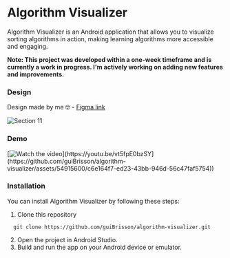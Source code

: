 # Algorithm Visualizer

Algorithm Visualizer is an Android application that allows you to visualize sorting algorithms in action, making learning algorithms more accessible and engaging.

**Note: This project was developed within a one-week timeframe and is currently a work in progress. I'm actively working on adding new features and improvements.**

### Design 

Design made by me 🤓 - [Figma link](https://www.figma.com/file/uUFp2SV1tB9KIEPW3HwRzK/Algorithm-Visualizer?type=design&node-id=83%3A78&mode=design&t=aIhs2dM5Onn9DCst-1)

![Section 11](https://github.com/guiBrisson/algorithm-visualizer/assets/54915600/31cd9039-ee7f-411d-b9e5-025b4f265dd2)

### Demo
[![Watch the video](https://i.stack.imgur.com/Vp2cE.png](https://github.com/guiBrisson/algorithm-visualizer/assets/54915600/d5dc612f-fafd-48ce-8784-03b2c83cc7dc))](https://youtu.be/vt5fpE0bzSY](https://github.com/guiBrisson/algorithm-visualizer/assets/54915600/c6e164f7-ed23-43bb-946d-56c47faf5754))

### Installation

You can install Algorithm Visualizer by following these steps:

1. Clone this repository
  ```shell 
    git clone https://github.com/guiBrisson/algorithm-visualizer.git
  ```
2. Open the project in Android Studio.
3. Build and run the app on your Android device or emulator.
